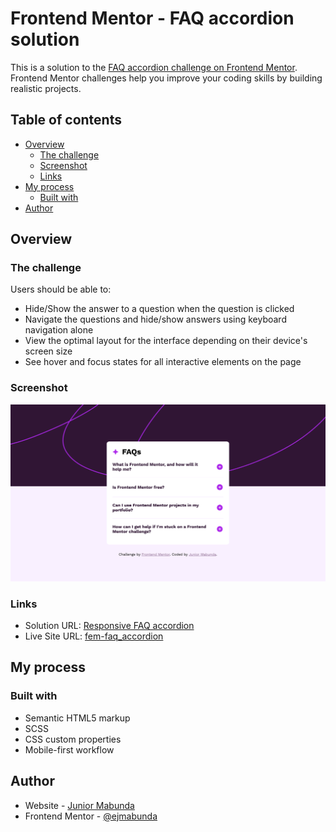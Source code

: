 # Frontend Mentor - FAQ accordion solution

This is a solution to the [FAQ accordion challenge on Frontend Mentor](https://www.frontendmentor.io/challenges/faq-accordion-wyfFdeBwBz). Frontend Mentor challenges help you improve your coding skills by building realistic projects.

## Table of contents

- [Overview](#overview)
  - [The challenge](#the-challenge)
  - [Screenshot](#screenshot)
  - [Links](#links)
- [My process](#my-process)
  - [Built with](#built-with)
- [Author](#author)

## Overview

### The challenge

Users should be able to:

- Hide/Show the answer to a question when the question is clicked
- Navigate the questions and hide/show answers using keyboard navigation alone
- View the optimal layout for the interface depending on their device's screen size
- See hover and focus states for all interactive elements on the page

### Screenshot

![](./assets/screenshots/desktop-layout.png)

### Links

- Solution URL: [Responsive FAQ accordion](https://www.frontendmentor.io/solutions/responsive-faq-accordion-HjI_0cUftv)
- Live Site URL: [fem-faq_accordion](https://ejmabunda.github.io/fem-faq_accordion/)

## My process

### Built with

- Semantic HTML5 markup
- SCSS
- CSS custom properties
- Mobile-first workflow

## Author

- Website - [Junior Mabunda](https://ejmabunda.github.io/)
- Frontend Mentor - [@ejmabunda](https://www.frontendmentor.io/profile/ejmabunda)
